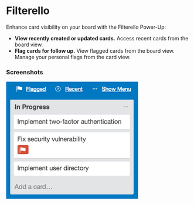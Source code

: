 # Filterello

Enhance card visibility on your board with the Filterello Power-Up:

* **View recently created or updated cards.** Access recent cards from the board view.
* **Flag cards for follow up.** View flagged cards from the board view. Manage your personal flags from the card view.

### Screenshots

![Filterello Board View](./images/filterello-board-view-screenshot.png)
